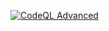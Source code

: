 [![CodeQL Advanced](https://github.com/GBN-sb/fission-dashboard/actions/workflows/codeql.yml/badge.svg?branch=master)](https://github.com/GBN-sb/fission-dashboard/actions/workflows/codeql.yml)
